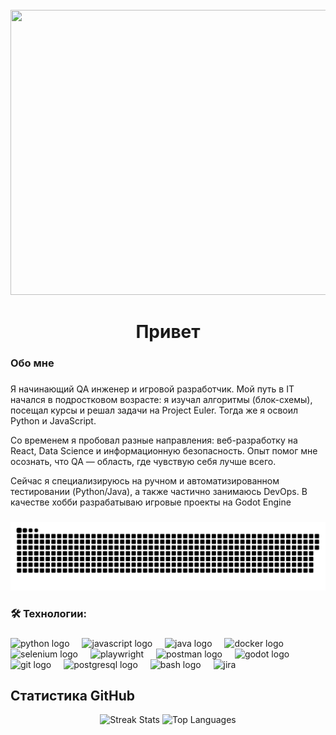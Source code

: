 <br clear="both">

<div align="center">
  <img height="456" width="876" src="https://nztcdn.com/avatar/l/1712179968/3003194.webp"  />
</div>

###

<h1 align="center">Привет</h1>

###

<h3 align="left">Обо мне</h3>

###

<p align="left">Я начинающий QA инженер и игровой разработчик. Мой путь в IT начался в подростковом возрасте: я изучал алгоритмы (блок-схемы), посещал курсы и решал задачи на Project Euler. Тогда же я освоил Python и JavaScript. <br>

<p align="left">Со временем я пробовал разные направления: веб-разработку на React, Data Science и информационную безопасность. Опыт помог мне осознать, что QA — область, где чувствую себя лучше всего.<br>

<p align="left">Сейчас я специализируюсь на ручном и автоматизированном тестировании (Python/Java), а также частично занимаюсь DevOps. В качестве хобби разрабатываю игровые проекты на Godot Engine<br>

###

<p align="center">
 <img width="600" src="assets/github-snake.svg" alt="snake"/>
</p>

###

<h3 align="left">🛠 Технологии:</h3>

###

<div align="left">
  <img src="https://skillicons.dev/icons?i=py" height="40" alt="python logo"  />
  <img width="12" />
  <img src="https://cdn.jsdelivr.net/gh/devicons/devicon/icons/javascript/javascript-original.svg" height="40" alt="javascript logo"  />
  <img width="12" />
  <img src="https://skillicons.dev/icons?i=java" height="40" alt="java logo"  />
  <img width="12" />
  <img src="https://skillicons.dev/icons?i=docker" height="40" alt="docker logo"  />
  <img width="12" />
  <img src="https://skillicons.dev/icons?i=selenium" height="40" alt="selenium logo"  />
  <img width="12" />
  <img src="https://thb.tildacdn.com/tild3763-6137-4165-a565-653065663262/-/resize/504x/pl.png" height="40" alt="playwright" />
  <img width="12" />
  <img src="https://skillicons.dev/icons?i=postman" height="40" alt="postman logo"  />
  <img width="12" />
  <img src="https://skillicons.dev/icons?i=godot" height="40" alt="godot logo"  />
  <img width="12" />
  <img src="https://skillicons.dev/icons?i=git" height="40" alt="git logo"  />
  <img width="12" />
  <img src="https://skillicons.dev/icons?i=postgres" height="40" alt="postgresql logo"  />
  <img width="12" />  
  <img src="https://cdn.simpleicons.org/gnubash/4EAA25" height="40" alt="bash logo"  />
  <img width="12" />
  <img src="https://www.svgrepo.com/show/353935/jira.svg" height="40" alt="jira" />
</div>

###

<h2 align="left">Статистика GitHub</h2>

<div align="center">
  <img src="https://streak-stats.demolab.com?user=ewerall&theme=dark&mode=weekly&hide_border=true&border_radius=8"  alt="Streak Stats" />
  
  <img src="https://github-readme-stats.vercel.app/api/top-langs/?username=ewerall&layout=compact&theme=dark&hide_border=true&langs_count=6"  alt="Top Languages" />
  
</div>